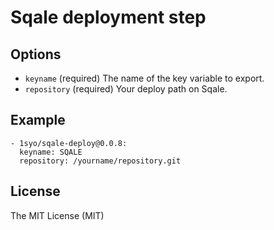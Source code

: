 # Sqale deployment step

## Options

* ``keyname``  (required) The name of the key variable to export.
* ``repository``  (required) Your deploy path on Sqale.

## Example

```
- 1syo/sqale-deploy@0.0.8:
  keyname: SQALE
  repository: /yourname/repository.git
```

## License

The MIT License (MIT)
